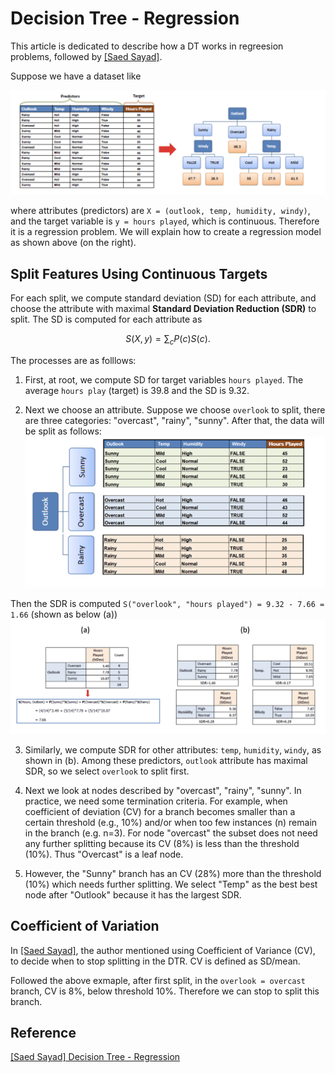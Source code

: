 
# Decision Tree - Regression


This article is dedicated to describe how a DT works in regreesion problems, followed by [[Saed Sayad]][Decision Tree - Regression]. 

Suppose we have a dataset like

![dataset](images/dataset.png)

where attributes (predictors) are `X = (outlook, temp, humidity, windy)`, and the target variable is `y = hours played`, which is continuous. Therefore it is a regression problem. We will explain how to create a regression model as shown above (on the right).

## Split Features Using Continuous Targets

For each split, we compute standard deviation (SD) for each attribute, and choose the attribute with maximal **Standard Deviation Reduction (SDR)** to split. The SD is computed for each attribute as 

$$S(X, y) = \sum_{c}P(c)S(c).$$

The processes are as folllows:

1. First, at root, we compute SD for target variables `hours played`. The average `hours play` (target) is 39.8 and the SD is 9.32.

2. Next we choose an attribute. Suppose we choose `overlook` to split, there are three categories: "overcast", "rainy", "sunny". After that, the data will be split as follows: ![split](images/DTR_split.png)  

Then the SDR is computed `S("overlook", "hours played") = 9.32 - 7.66 = 1.66` (shown as below (a)) ![steps](images/SDR.png) 

3. Similarly, we compute SDR for other attributes: `temp`, `humidity`, `windy`, as shown in (b). Among these predictors, `outlook` attribute has maximal SDR, so we select `overlook` to split first.

4. Next we look at nodes described by "overcast", "rainy", "sunny". In practice, we need some termination criteria. For example, when coefficient of deviation (CV) for a branch becomes smaller than a certain threshold (e.g., 10%) and/or when too few instances (n) remain in the branch (e.g. n=3). For node "overcast" the subset does not need any further splitting because its CV (8%) is less than the threshold (10%). Thus "Overcast" is a leaf node. 

5. However, the "Sunny" branch has an CV (28%) more than the threshold (10%) which needs further splitting. We select "Temp" as the best best node after "Outlook" because it has the largest SDR. 


## Coefficient of Variation

In [[Saed Sayad]][Decision Tree - Regression], the author mentioned using Coefficient of Variance (CV), to decide when to stop splitting in the DTR. CV is defined as SD/mean. 

Followed the above exmaple, after first split, in the `overlook = overcast` branch, CV is 8%, below threshold 10%. Therefore we can stop to split this branch.



## Reference


[Decision Tree - Regression]: https://www.saedsayad.com/decision_tree_reg.htm#:~:text=Decision%20tree%20builds%20regression%20or,decision%20nodes%20and%20leaf%20nodes.
[[Saed Sayad] Decision Tree - Regression](https://www.saedsayad.com/decision_tree_reg.htm#:~:text=Decision%20tree%20builds%20regression%20or,decision%20nodes%20and%20leaf%20nodes.)


